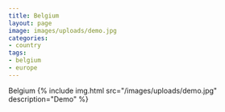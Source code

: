 ```yaml
---
title: Belgium
layout: page
image: images/uploads/demo.jpg
categories:
- country
tags:
- belgium
- europe
---
```

Belgium
{% include img.html
src="/images/uploads/demo.jpg"
description="Demo"
%}

